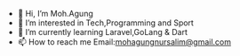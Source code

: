 - 👋 Hi, I’m Moh.Agung
- 👀 I’m interested in Tech,Programming and Sport
- 🌱 I’m currently learning Laravel,GoLang & Dart
- 📫 How to reach me Email:mohagungnursalim@gmail.com

<!---
mohagungnursalim/mohagungnursalim is a ✨ special ✨ repository because its `README.md` (this file) appears on your GitHub profile.
You can click the Preview link to take a look at your changes.
--->
